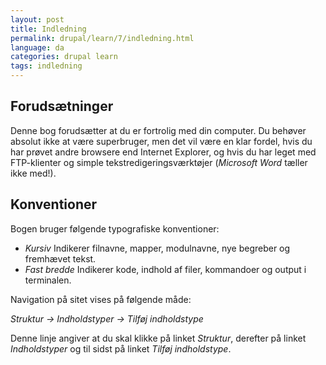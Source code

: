 ```yaml
---
layout: post
title: Indledning
permalink: drupal/learn/7/indledning.html
language: da
categories: drupal learn
tags: indledning
---
```


Forudsætninger
--------------

Denne bog forudsætter at du er fortrolig med din computer. Du behøver absolut ikke at være superbruger, men det vil være en klar fordel, hvis du har prøvet andre browsere end Internet Explorer, og hvis du har leget med FTP-klienter og simple tekstredigeringsværktøjer (*Microsoft Word* tæller ikke med!).

Konventioner
------------

Bogen bruger følgende typografiske konventioner:

* *Kursiv* Indikerer filnavne, mapper, modulnavne, nye begreber og fremhævet tekst.
* *Fast bredde* Indikerer kode, indhold af filer, kommandoer og output i terminalen.

Navigation på sitet vises på følgende måde:

*Struktur → Indholdstyper → Tilføj indholdstype*

Denne linje angiver at du skal klikke på linket *Struktur*, derefter på linket *Indholdstyper* og til sidst på linket *Tilføj indholdstype*.
